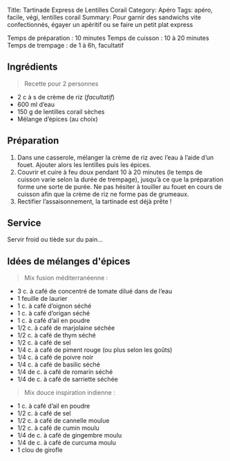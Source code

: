 Title: Tartinade Express de Lentilles Corail
Category: Apéro
Tags: apéro, facile, végi, lentilles corail
Summary: Pour garnir des sandwichs vite confectionnés, égayer un apéritif ou se faire un petit plat express

Temps de préparation : 10 minutes
Temps de cuisson : 10 à 20 minutes
Temps de trempage : de 1 à 6h, facultatif

## Ingrédients
> Recette pour 2 personnes

- 2 c à s de crème de riz (*facultatif*)
- 600 ml d’eau
- 150 g de lentilles corail sèches
- Mélange d’épices (au choix)


## Préparation
1. Dans une casserole, mélanger la crème de riz avec l’eau à l’aide d’un fouet. Ajouter alors les lentilles puis les épices.
2. Couvrir et cuire à feu doux pendant 10 à 20 minutes (le temps de cuisson varie selon la durée de trempage), jusqu’à ce que la préparation forme une sorte de purée. Ne pas hésiter à touiller au fouet en cours de cuisson afin que la crème de riz ne forme pas de grumeaux.
3. Rectifier l’assaisonnement, la tartinade est déjà prête !

## Service
Servir froid ou tiède sur du pain...

## Idées de mélanges d'épices
> Mix fusion méditerranéenne :

- 3 c. à café de concentré de tomate dilué dans de l’eau
- 1 feuille de laurier
- 1 c. à café d’oignon séché
- 1 c. à café d’origan séché
- 1 c. à café d’ail en poudre
- 1/2 c. à café de marjolaine séchée
- 1/2 c. à café de thym séché
- 1/2 c. à café de sel
- 1/4 c. à café de piment rouge (ou plus selon les goûts)
- 1/4 c. à café de poivre noir
- 1/4 c. à café de basilic séché
- 1/4 de c. à café de romarin séché
- 1/4 de c. à café de sarriette séchée

> Mix douce inspiration indienne :

- 1 c. à café d’ail en poudre
- 1/2 c. à café de sel
- 1/2 c. à café de cannelle moulue
- 1/2 c. à café de cumin moulu
- 1/4 de c. à café de gingembre moulu
- 1/4 de c. à café de curcuma moulu
- 1 clou de girofle